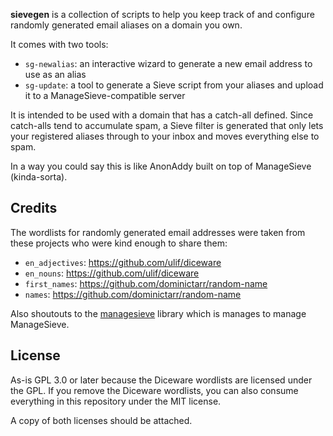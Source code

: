 __sievegen__ is a collection of scripts to help you keep track of
and configure randomly generated email aliases on a domain you own.

It comes with two tools:

  - `sg-newalias`: an interactive wizard to generate a new email
    address to use as an alias
  - `sg-update`: a tool to generate a Sieve script from your aliases
    and upload it to a ManageSieve-compatible server

It is intended to be used with a domain that has a catch-all defined.
Since catch-alls tend to accumulate spam, a Sieve filter is generated
that only lets your registered aliases through to your inbox and
moves everything else to spam.

In a way you could say this is like AnonAddy built on top of
ManageSieve (kinda-sorta).

## Credits

The wordlists for randomly generated email addresses were taken from
these projects who were kind enough to share them:

  - `en_adjectives`: https://github.com/ulif/diceware
  - `en_nouns`: https://github.com/ulif/diceware
  - `first_names`: https://github.com/dominictarr/random-name
  - `names`: https://github.com/dominictarr/random-name

Also shoutouts to the [managesieve](https://gitlab.com/htgoebel/managesieve)
library which is manages to manage ManageSieve.

## License

As-is GPL 3.0 or later because the Diceware wordlists are licensed
under the GPL. If you remove the Diceware wordlists, you can also
consume everything in this repository under the MIT license.

A copy of both licenses should be attached.
